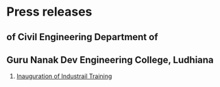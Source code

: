 # Press releases
## of Civil Engineering Department of
## Guru Nanak Dev Engineering College, Ludhiana

1. [Inauguration of Industrail Training](2009101.html)
